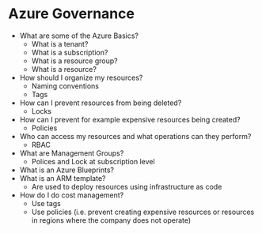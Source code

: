 # Azure Governance

- What are some of the Azure Basics?
  - What is a tenant?
  - What is a subscription?
  - What is a resource group?
  - What is a resource?
- How should I organize my resources?
  - Naming conventions
  - Tags
- How can I prevent resources from being deleted?
  - Locks
- How can I prevent for example expensive resources being created?
  - Policies
- Who can access my resources and what operations can they perform?
  - RBAC
- What are Management Groups?
  - Polices and Lock at subscription level
- What is an Azure Blueprints?
- What is an ARM template?
  - Are used to deploy resources using infrastructure as code
- How do I do cost management?
  - Use tags
  - Use policies (i.e. prevent creating expensive resources or resources in regions where the company does not operate)

